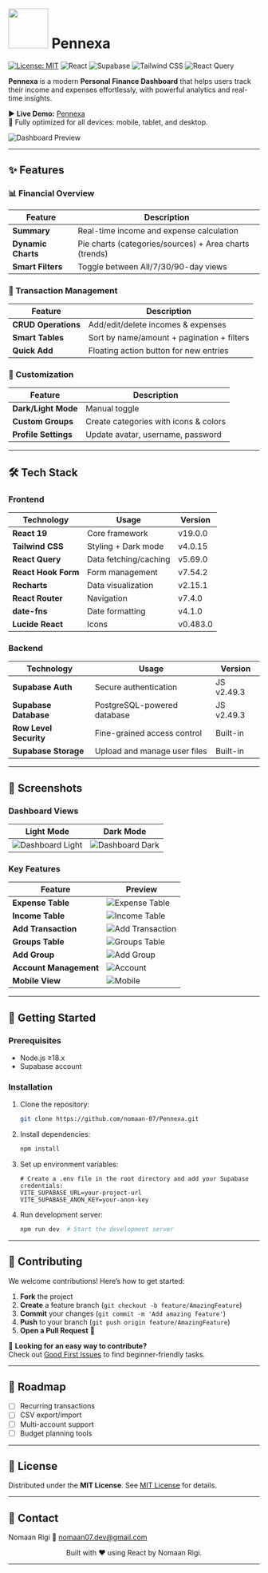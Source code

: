 # <img src="public/logo.png" width="80" /> Pennexa

[![License: MIT](https://img.shields.io/badge/License-MIT-blue.svg)](LICENSE)
![React](https://img.shields.io/badge/React-19.0-%2361DAFB)
![Supabase](https://img.shields.io/badge/Supabase-2.49-%233ECF8E)
![Tailwind CSS](https://img.shields.io/badge/Tailwind_CSS-4.0-%2338B2AC)
![React Query](https://img.shields.io/badge/React_Query-5.69-%23FF4154)

**Pennexa** is a modern **Personal Finance Dashboard** that helps users track their income and expenses effortlessly, with powerful analytics and real-time insights.

▶ **Live Demo:** [Pennexa](https://nomaan-07.github.io/Pennexa)  
📱 Fully optimized for all devices: mobile, tablet, and desktop.

![Dashboard Preview](public/screenshots/dashboard-preview.png)

---

## ✨ Features

### 📊 Financial Overview

| Feature            | Description                                            |
| ------------------ | ------------------------------------------------------ |
| **Summary**        | Real-time income and expense calculation               |
| **Dynamic Charts** | Pie charts (categories/sources) + Area charts (trends) |
| **Smart Filters**  | Toggle between All/7/30/90-day views                   |

### 🔄 Transaction Management

| Feature             | Description                                |
| ------------------- | ------------------------------------------ |
| **CRUD Operations** | Add/edit/delete incomes & expenses         |
| **Smart Tables**    | Sort by name/amount + pagination + filters |
| **Quick Add**       | Floating action button for new entries     |

### 🎨 Customization

| Feature              | Description                           |
| -------------------- | ------------------------------------- |
| **Dark/Light Mode**  | Manual toggle                         |
| **Custom Groups**    | Create categories with icons & colors |
| **Profile Settings** | Update avatar, username, password     |

---

## 🛠 Tech Stack

### Frontend

| Technology          | Usage                 | Version  |
| ------------------- | --------------------- | -------- |
| **React 19**        | Core framework        | v19.0.0  |
| **Tailwind CSS**    | Styling + Dark mode   | v4.0.15  |
| **React Query**     | Data fetching/caching | v5.69.0  |
| **React Hook Form** | Form management       | v7.54.2  |
| **Recharts**        | Data visualization    | v2.15.1  |
| **React Router**    | Navigation            | v7.4.0   |
| **date-fns**        | Date formatting       | v4.1.0   |
| **Lucide React**    | Icons                 | v0.483.0 |

### Backend

| Technology             | Usage                        | Version    |
| ---------------------- | ---------------------------- | ---------- |
| **Supabase Auth**      | Secure authentication        | JS v2.49.3 |
| **Supabase Database**  | PostgreSQL-powered database  | JS v2.49.3 |
| **Row Level Security** | Fine-grained access control  | Built-in   |
| **Supabase Storage**   | Upload and manage user files | Built-in   |

---

## 📸 Screenshots

### Dashboard Views

| Light Mode                                                 | Dark Mode                                                |
| ---------------------------------------------------------- | -------------------------------------------------------- |
| ![Dashboard Light](public/screenshots/light-dashboard.png) | ![Dashboard Dark](public/screenshots/dark-dashboard.png) |

### Key Features

| Feature                | Preview                                                    |
| ---------------------- | ---------------------------------------------------------- |
| **Expense Table**      | ![Expense Table](public/screenshots/expense-table.png)     |
| **Income Table**       | ![Income Table](public/screenshots/income-table.png)       |
| **Add Transaction**    | ![Add Transaction](public/screenshots/add-transaction.png) |
| **Groups Table**       | ![Groups Table](public/screenshots/groups-table.png)       |
| **Add Group**          | ![Add Group](public/screenshots/add-group.png)             |
| **Account Management** | ![Account](public/screenshots/account.png)                 |
| **Mobile View**        | ![Mobile](public/screenshots/mobile-view.png)              |

---

## 🚀 Getting Started

### Prerequisites

- Node.js ≥18.x
- Supabase account

### Installation

1. Clone the repository:

   ```bash
   git clone https://github.com/nomaan-07/Pennexa.git
   ```

2. Install dependencies:

   ```bash
   npm install
   ```

3. Set up environment variables:

   ```env
   # Create a .env file in the root directory and add your Supabase credentials:
   VITE_SUPABASE_URL=your-project-url
   VITE_SUPABASE_ANON_KEY=your-anon-key
   ```

4. Run development server:
   ```bash
   npm run dev  # Start the development server
   ```

---

## 🤝 Contributing

We welcome contributions! Here’s how to get started:

1. **Fork** the project
2. **Create** a feature branch (`git checkout -b feature/AmazingFeature`)
3. **Commit** your changes (`git commit -m 'Add amazing feature'`)
4. **Push** to your branch (`git push origin feature/AmazingFeature`)
5. **Open a Pull Request** 🎉

🚀 **Looking for an easy way to contribute?**  
Check out [Good First Issues](https://github.com/nomaan-07/Pennexa/issues) to find beginner-friendly tasks.

---

## 🔮 Roadmap

- [ ] Recurring transactions
- [ ] CSV export/import
- [ ] Multi-account support
- [ ] Budget planning tools

---

## 📜 License

Distributed under the **MIT License**. See [MIT License](LICENSE) for details.

---

## 💌 Contact

Nomaan Rigi
📧 nomaan07.dev@gmail.com

<p align="center"> Built with ❤️ using React by Nomaan Rigi. </p>

---
